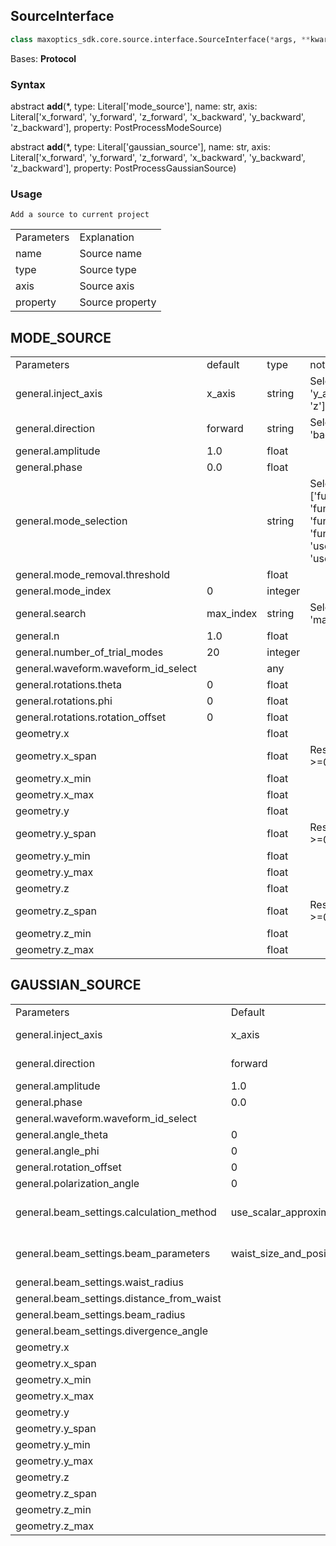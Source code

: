 
## SourceInterface

```py
class maxoptics_sdk.core.source.interface.SourceInterface(*args, **kwargs)
```

Bases: __Protocol__

### Syntax
abstract __add__(*, type: Literal['mode_source'], name: str, axis: Literal['x_forward', 'y_forward', 'z_forward', 'x_backward', 'y_backward', 'z_backward'], property: PostProcessModeSource)

abstract __add__(*, type: Literal['gaussian_source'], name: str, axis: Literal['x_forward', 'y_forward', 'z_forward', 'x_backward', 'y_backward', 'z_backward'], property: PostProcessGaussianSource)

### Usage

`Add a source to current project`

<!-- Here's the representation of the given parameters as a Markdown table: -->

<table class="custom-table">
  <tr>
    <td class="typeface">Parameters</td>
    <td class="typeface">Explanation</td>
  </tr>
  <tr>
    <td class="first-column">name</td>
    <td class="second-column">Source name</td>
  </tr>
  <tr>
    <td>type</td>
    <td>Source type</td>
  </tr>
  <tr>
    <td>axis</td>
    <td>Source axis</td>
  </tr>
  <tr>
    <td>property</td>
    <td>Source property</td>
  </tr>
</table>



## MODE_SOURCE

<table class="custom-table">
  <tr>
    <td class="typeface">Parameters</td>
    <td class="typeface">default</td>
    <td class="typeface">type</td>
    <td class="typeface">notes</td>
  </tr>
  <tr>
    <td>general.inject_axis</td>
    <td>x_axis</td>
    <td>string</td>
    <td>Selections are ['x_axis', 'y_axis', 'z_axis', 'x', 'y', 'z'].</td>
  </tr>
  <tr>
    <td>general.direction</td>
    <td>forward</td>
    <td>string</td>
    <td>Selections are ['forward', 'backward'].</td>
  </tr>
  <tr>
    <td>general.amplitude</td>
    <td>1.0</td>
    <td>float</td>
    <td></td>
  </tr>
  <tr>
    <td>general.phase</td>
    <td>0.0</td>
    <td>float</td>
    <td></td>
  </tr>
  <tr>
    <td>general.mode_selection</td>
    <td></td>
    <td>string</td>
    <td>Selections are ['fundamental', 'fundamental_TE', 'fundamental_TM', 'fundamental_TE_and_TM', 'user_select', 'user_import'].</td>
  </tr>
  <tr>
    <td>general.mode_removal.threshold</td>
    <td></td>
    <td>float</td>
    <td></td>
  </tr>
  <tr>
    <td>general.mode_index</td>
    <td>0</td>
    <td>integer</td>
    <td></td>
  </tr>
  <tr>
    <td>general.search</td>
    <td>max_index</td>
    <td>string</td>
    <td>Selections are ['near_n', 'max_index'].</td>
  </tr>
  <tr>
    <td>general.n</td>
    <td>1.0</td>
    <td>float</td>
    <td></td>
  </tr>
  <tr>
    <td>general.number_of_trial_modes</td>
    <td>20</td>
    <td>integer</td>
    <td></td>
  </tr>
  <tr>
    <td>general.waveform.waveform_id_select</td>
    <td></td>
    <td>any</td>
    <td></td>
  </tr>
  <tr>
    <td>general.rotations.theta</td>
    <td>0</td>
    <td>float</td>
    <td></td>
  </tr>
  <tr>
    <td>general.rotations.phi</td>
    <td>0</td>
    <td>float</td>
    <td></td>
  </tr>
  <tr>
    <td>general.rotations.rotation_offset</td>
    <td>0</td>
    <td>float</td>
    <td></td>
  </tr>
  <tr>
    <td>geometry.x</td>
    <td></td>
    <td>float</td>
    <td></td>
  </tr>
  <tr>
    <td>geometry.x_span</td>
    <td></td>
    <td>float</td>
    <td>Restrained by condition: >=0.</td>
  </tr>
  <tr>
    <td>geometry.x_min</td>
    <td></td>
    <td>float</td>
    <td></td>
  </tr>
  <tr>
    <td>geometry.x_max</td>
    <td></td>
    <td>float</td>
    <td></td>
  </tr>
  <tr>
    <td>geometry.y</td>
    <td></td>
    <td>float</td>
    <td></td>
  </tr>
  <tr>
    <td>geometry.y_span</td>
    <td></td>
    <td>float</td>
    <td>Restrained by condition: >=0.</td>
  </tr>
  <tr>
    <td>geometry.y_min</td>
    <td></td>
    <td>float</td>
    <td></td>
  </tr>
  <tr>
    <td>geometry.y_max</td>
    <td></td>
    <td>float</td>
    <td></td>
  </tr>
  <tr>
    <td>geometry.z</td>
    <td></td>
    <td>float</td>
    <td></td>
  </tr>
  <tr>
    <td>geometry.z_span</td>
    <td></td>
    <td>float</td>
    <td>Restrained by condition: >=0.</td>
  </tr>
  <tr>
    <td>geometry.z_min</td>
    <td></td>
    <td>float</td>
    <td></td>
  </tr>
  <tr>
    <td>geometry.z_max</td>
    <td></td>
    <td>float</td>
    <td></td>
  </tr>
</table>



## GAUSSIAN_SOURCE

<table class="custom-table">
  <tr>
    <td class="typeface">Parameters</td>
    <td class="typeface">Default</td>
    <td class="typeface">Type</td>
    <td class="typeface">Notes</td>
  </tr>
  <tr>
    <td>general.inject_axis</td>
    <td>x_axis</td>
    <td>string</td>
    <td>Selections are ['x_axis', 'y_axis', 'z_axis', 'x', 'y', 'z'].</td>
  </tr>
  <tr>
    <td>general.direction</td>
    <td>forward</td>
    <td>string</td>
    <td>Selections are ['forward', 'backward'].</td>
  </tr>
  <tr>
    <td>general.amplitude</td>
    <td>1.0</td>
    <td>float</td>
    <td></td>
  </tr>
  <tr>
    <td>general.phase</td>
    <td>0.0</td>
    <td>float</td>
    <td></td>
  </tr>
  <tr>
    <td>general.waveform.waveform_id_select</td>
    <td></td>
    <td>waveform</td>
    <td></td>
  </tr>
  <tr>
    <td>general.angle_theta</td>
    <td>0</td>
    <td>float</td>
    <td></td>
  </tr>
  <tr>
    <td>general.angle_phi</td>
    <td>0</td>
    <td>float</td>
    <td></td>
  </tr>
  <tr>
    <td>general.rotation_offset</td>
    <td>0</td>
    <td>float</td>
    <td></td>
  </tr>
  <tr>
    <td>general.polarization_angle</td>
    <td>0</td>
    <td>float</td>
    <td></td>
  </tr>
  <tr>
    <td>general.beam_settings.calculation_method</td>
    <td>use_scalar_approximation</td>
    <td>string</td>
    <td>Selections are ['use_scalar_approximation', 'use_vector_approximation'].</td>
  </tr>
  <tr>
    <td>general.beam_settings.beam_parameters</td>
    <td>waist_size_and_position</td>
    <td>string</td>
    <td>Selections are ['waist_size_and_position', 'beam_size_and_divergence'].</td>
  </tr>
  <tr>
    <td>general.beam_settings.waist_radius</td>
    <td></td>
    <td>float</td>
    <td></td>
  </tr>
  <tr>
    <td>general.beam_settings.distance_from_waist</td>
    <td></td>
    <td>float</td>
    <td></td>
  </tr>
  <tr>
    <td>general.beam_settings.beam_radius</td>
    <td></td>
    <td>float</td>
    <td></td>
  </tr>
  <tr>
    <td>general.beam_settings.divergence_angle</td>
    <td></td>
    <td>float</td>
    <td></td>
  </tr>
  <tr>
    <td>geometry.x</td>
    <td></td>
    <td>float</td>
    <td></td>
  </tr>
  <tr>
    <td>geometry.x_span</td>
    <td></td>
    <td>float</td>
    <td>Restrained by condition: >=0.</td>
  </tr>
  <tr>
    <td>geometry.x_min</td>
    <td></td>
    <td>float</td>
    <td></td>
  </tr>
  <tr>
    <td>geometry.x_max</td>
    <td></td>
    <td>float</td>
    <td></td>
  </tr>
  <tr>
    <td>geometry.y</td>
    <td></td>
    <td>float</td>
    <td></td>
  </tr>
  <tr>
    <td>geometry.y_span</td>
    <td></td>
    <td>float</td>
    <td>Restrained by condition: >=0.</td>
  </tr>
  <tr>
    <td>geometry.y_min</td>
    <td></td>
    <td>float</td>
    <td></td>
  </tr>
  <tr>
    <td>geometry.y_max</td>
    <td></td>
    <td>float</td>
    <td></td>
  </tr>
  <tr>
    <td>geometry.z</td>
    <td></td>
    <td>float</td>
    <td></td>
  </tr>
  <tr>
    <td>geometry.z_span</td>
    <td></td>
    <td>float</td>
    <td>Restrained by condition: >=0.</td>
  </tr>
  <tr>
    <td>geometry.z_min</td>
    <td></td>
    <td>float</td>
    <td></td>
  </tr>
  <tr>
    <td>geometry.z_max</td>
    <td></td>
    <td>float</td>
    <td></td>
  </tr>
</table>


